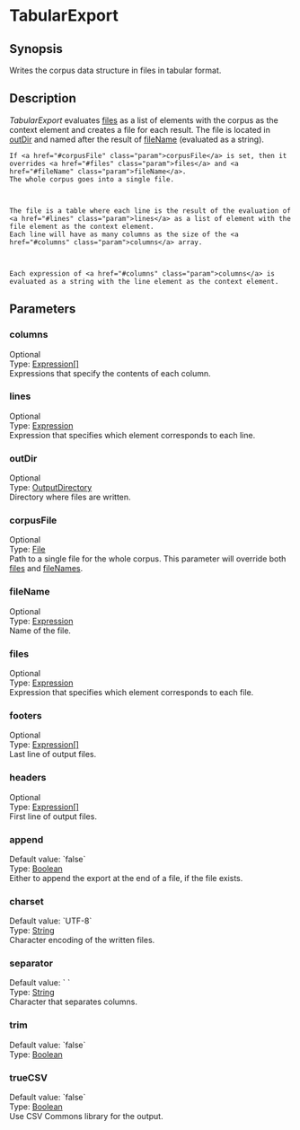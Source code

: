 <h1 class="module">TabularExport</h1>

## Synopsis

Writes the corpus data structure in files in tabular format.

## Description

*TabularExport* evaluates <a href="#files" class="param">files</a> as a list of elements with the corpus as the context element and creates a file for each result.
  	The file is located in <a href="#outDir" class="param">outDir</a> and named after the result of <a href="#fileName" class="param">fileName</a> (evaluated as a string).
  


	If <a href="#corpusFile" class="param">corpusFile</a> is set, then it overrides <a href="#files" class="param">files</a> and <a href="#fileName" class="param">fileName</a>.
	The whole corpus goes into a single file.
  


  	The file is a table where each line is the result of the evaluation of <a href="#lines" class="param">lines</a> as a list of element with the file element as the context element.
  	Each line will have as many columns as the size of the <a href="#columns" class="param">columns</a> array.
  


  	Each expression of <a href="#columns" class="param">columns</a> is evaluated as a string with the line element as the context element.
  

## Parameters

<h3 name="columns" class="param">columns</h3>

<div class="param-level param-level-optional">Optional
</div>
<div class="param-type">Type: <a href="../converter/fr.inra.maiage.bibliome.alvisnlp.core.corpus.expressions.Expression%5B%5D" class="converter">Expression[]</a>
</div>
Expressions that specify the contents of each column.

<h3 name="lines" class="param">lines</h3>

<div class="param-level param-level-optional">Optional
</div>
<div class="param-type">Type: <a href="../converter/fr.inra.maiage.bibliome.alvisnlp.core.corpus.expressions.Expression" class="converter">Expression</a>
</div>
Expression that specifies which element corresponds to each line.

<h3 name="outDir" class="param">outDir</h3>

<div class="param-level param-level-optional">Optional
</div>
<div class="param-type">Type: <a href="../converter/fr.inra.maiage.bibliome.util.files.OutputDirectory" class="converter">OutputDirectory</a>
</div>
Directory where files are written.

<h3 name="corpusFile" class="param">corpusFile</h3>

<div class="param-level param-level-optional">Optional
</div>
<div class="param-type">Type: <a href="../converter/java.io.File" class="converter">File</a>
</div>
Path to a single file for the whole corpus. This parameter will override both <a href="#files" class="param">files</a> and <a href="#fileNames" class="param">fileNames</a>.

<h3 name="fileName" class="param">fileName</h3>

<div class="param-level param-level-optional">Optional
</div>
<div class="param-type">Type: <a href="../converter/fr.inra.maiage.bibliome.alvisnlp.core.corpus.expressions.Expression" class="converter">Expression</a>
</div>
Name of the file.

<h3 name="files" class="param">files</h3>

<div class="param-level param-level-optional">Optional
</div>
<div class="param-type">Type: <a href="../converter/fr.inra.maiage.bibliome.alvisnlp.core.corpus.expressions.Expression" class="converter">Expression</a>
</div>
Expression that specifies which element corresponds to each file.

<h3 name="footers" class="param">footers</h3>

<div class="param-level param-level-optional">Optional
</div>
<div class="param-type">Type: <a href="../converter/fr.inra.maiage.bibliome.alvisnlp.core.corpus.expressions.Expression%5B%5D" class="converter">Expression[]</a>
</div>
Last line of output files.

<h3 name="headers" class="param">headers</h3>

<div class="param-level param-level-optional">Optional
</div>
<div class="param-type">Type: <a href="../converter/fr.inra.maiage.bibliome.alvisnlp.core.corpus.expressions.Expression%5B%5D" class="converter">Expression[]</a>
</div>
First line of output files.

<h3 name="append" class="param">append</h3>

<div class="param-level param-level-default-value">Default value: `false`
</div>
<div class="param-type">Type: <a href="../converter/java.lang.Boolean" class="converter">Boolean</a>
</div>
Either to append the export at the end of a file, if the file exists.

<h3 name="charset" class="param">charset</h3>

<div class="param-level param-level-default-value">Default value: `UTF-8`
</div>
<div class="param-type">Type: <a href="../converter/java.lang.String" class="converter">String</a>
</div>
Character encoding of the written files.

<h3 name="separator" class="param">separator</h3>

<div class="param-level param-level-default-value">Default value: `	`
</div>
<div class="param-type">Type: <a href="../converter/java.lang.String" class="converter">String</a>
</div>
Character that separates columns.

<h3 name="trim" class="param">trim</h3>

<div class="param-level param-level-default-value">Default value: `false`
</div>
<div class="param-type">Type: <a href="../converter/java.lang.Boolean" class="converter">Boolean</a>
</div>


<h3 name="trueCSV" class="param">trueCSV</h3>

<div class="param-level param-level-default-value">Default value: `false`
</div>
<div class="param-type">Type: <a href="../converter/java.lang.Boolean" class="converter">Boolean</a>
</div>
Use CSV Commons library for the output.

